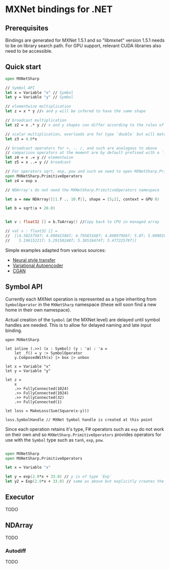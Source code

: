 # MXNet bindings for .NET

## Prerequisites 

Bindings are generated for MXNet 1.5.1 and so "libmxnet" version 1.5.1 needs to be on library search path. For GPU support, relevant CUDA libraries also need to be accessible. 

## Quick start 
```fsharp
open MXNetSharp

// Symbol API
let x = Variable "x" // Symbol
let y = Variable "y" // Symbol

// elementwise multiplication
let z = x * y //x and y will be infered to have the same shape

// broadcast multiplication
let z2 = x .* y // x and y shapes can differ according to the rules of MXNet broadcasting

// scalar multiplication, overloads are for type `double` but will match type of x
let z3 = 4.0*x

// broadcast operators for +, -, /, and such are analogous to above
// comparison operators at the moment are by default prefixed with a `.` and `..`  is used for broadcasting
let z4 = x .= y // elementwise
let z5 = x ..= y // broadcast

// For operators sqrt, exp, pow and such we need to open MXNetSharp.PrimitiveOperators
open MXNetSharp.PrimitiveOperators
let z4 = exp x

// NDArray's do not need the MXNetSharp.PrimitiveOperators namespace

let a = new NDArray([|1.f .. 10.f|], shape = [5;2], context = GPU 0)

let b = sqrt(a + 20.0)


let v : float32 [] = b.ToArray() //Copy back to CPU in managed array

// val v : float32 [] =
//  [|4.5825758f; 4.69041586f; 4.79583168f; 4.89897966f; 5.0f; 5.09901953f;
//    5.19615221f; 5.29150248f; 5.38516474f; 5.47722578f|]

```

Simple examples adapted from various sources:
- [Neural style transfer](Examples/Neural%20Style%20Transfer.fsx)
- [Variational Autoencoder](Examples/MNIST%20VAE.fsx)
- [CGAN](Examples/CGAN.fsx)



## Symbol API

Currently each MXNet operation is represented as a type inheriting from `SymbolOperator` in the `MXNetSharp` namespace (these will soon find a new home in their own namespace). 


Actual creation of the `Symbol` (at the MXNet level) are delayed until symbol handles are needed. This is to allow for delayed naming and late input binding.
```
open MXNetSharp

let inline (.>>) (x : Symbol) (y : 'a) : 'a = 
    let _f() = y :> SymbolOperator
    y.ComposedWith(x) |> box |> unbox

let x = Variable "x"
let y = Variable "y"

let z = 
	x
	.>> FullyConnected(1024)
	.>> FullyConnected(1024)
	.>> FullyConnected(32)
	.>> FullyConnected(1)

let loss = MakeLoss(Sum(Square(x-y))) 

loss.SymbolHandle // MXNet Symbol handle is created at this point 

```

Since each operation retains it's type, F# operators such as `exp` do not work on their own and so `MXNetSharp.PrimitiveOperators` provides operators for use with
the `Symbol` type such as `tanh`, `exp`, `pow`.

```fsharp

open MXNetSharp
open MXNetSharp.PrimitiveOperators

let x = Variable "x"

let y = exp(2.0*x + 33.0) // y is of type `Exp`
let y2 = Exp(2.0*x + 33.0) // same as above but explicitly creates the `Exp` symbol type

```
## Executor 
TODO

## NDArray
TODO
### Autodiff
TODO





